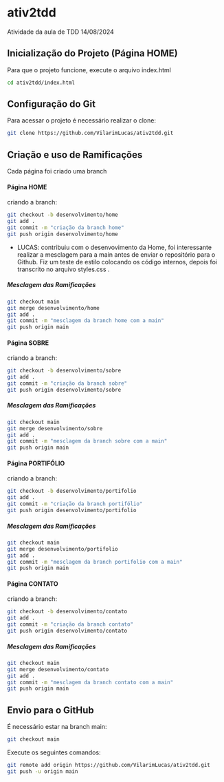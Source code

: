 # ativ2tdd
Atividade da aula de TDD 14/08/2024


## Inicialização do Projeto (Página HOME)

Para que o projeto funcione, execute o arquivo index.html

```bash
cd ativ2tdd/index.html
```

## Configuração do Git

Para acessar o projeto é necessário realizar o clone:

```bash
git clone https://github.com/VilarimLucas/ativ2tdd.git
```

## Criação e uso de Ramificações
Cada página foi criado uma branch

#### Página HOME
criando a branch:

```bash
git checkout -b desenvolvimento/home
git add .
git commit -m "criação da branch home"
git push origin desenvolvimento/home
```
* LUCAS: contribuiu com o desenvovimento da Home, foi interessante realizar a mesclagem para a main antes de enviar o repositório para o Github. Fiz um teste de estilo colocando os código internos, depois foi transcrito no arquivo styles.css .

##### Mesclagem das Ramificações
```bash
git checkout main
git merge desenvolvimento/home
git add .
git commit -m "mesclagem da branch home com a main"
git push origin main
```

#### Página SOBRE
criando a branch:

```bash
git checkout -b desenvolvimento/sobre
git add .
git commit -m "criação da branch sobre"
git push origin desenvolvimento/sobre
```
##### Mesclagem das Ramificações
```bash
git checkout main
git merge desenvolvimento/sobre
git add .
git commit -m "mesclagem da branch sobre com a main"
git push origin main
```
#### Página PORTIFÓLIO
criando a branch:

```bash
git checkout -b desenvolvimento/portifolio
git add .
git commit -m "criação da branch portifólio"
git push origin desenvolvimento/portifolio
```
##### Mesclagem das Ramificações
```bash
git checkout main
git merge desenvolvimento/portifolio
git add .
git commit -m "mesclagem da branch portifolio com a main"
git push origin main
```
#### Página CONTATO
criando a branch:

```bash
git checkout -b desenvolvimento/contato
git add .
git commit -m "criação da branch contato"
git push origin desenvolvimento/contato
```
##### Mesclagem das Ramificações
```bash
git checkout main
git merge desenvolvimento/contato
git add .
git commit -m "mesclagem da branch contato com a main"
git push origin main
```
## Envio para o GitHub
É necessário estar na branch main:
```bash
git checkout main
```
Execute os seguintes comandos:
```bash
git remote add origin https://github.com/VilarimLucas/ativ2tdd.git
git push -u origin main
```
